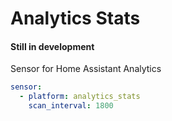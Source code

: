 # Analytics Stats

#### Still in development

Sensor for Home Assistant Analytics

```yaml
sensor:
  - platform: analytics_stats
    scan_interval: 1800
```
